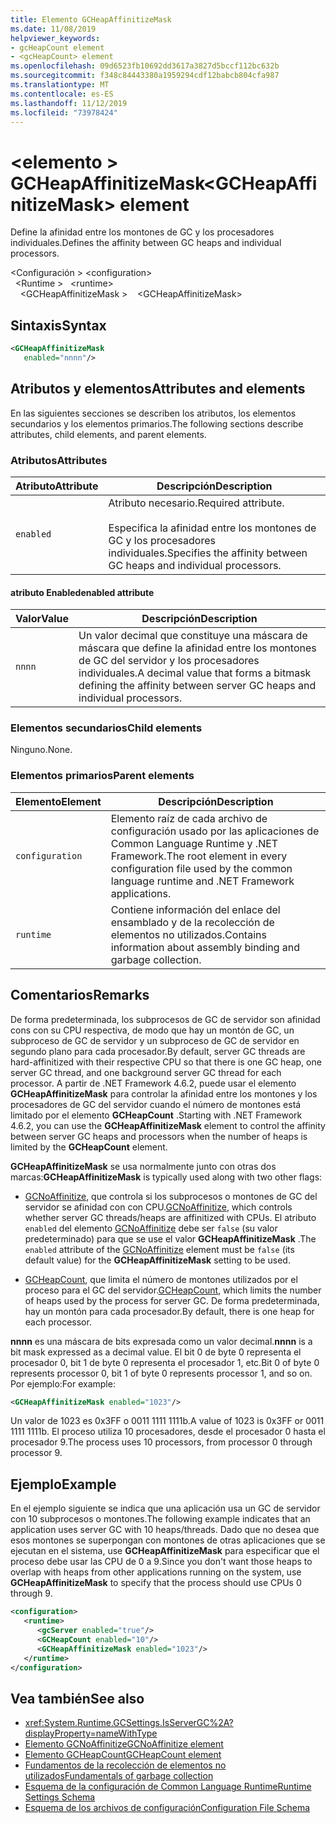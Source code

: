 ```yaml
---
title: Elemento GCHeapAffinitizeMask
ms.date: 11/08/2019
helpviewer_keywords:
- gcHeapCount element
- <gcHeapCount> element
ms.openlocfilehash: 09d6523fb10692dd3617a3827d5bccf112bc632b
ms.sourcegitcommit: f348c84443380a1959294cdf12babcb804cfa987
ms.translationtype: MT
ms.contentlocale: es-ES
ms.lasthandoff: 11/12/2019
ms.locfileid: "73978424"
---
```

# <a name="gcheapaffinitizemask-element"></a><span data-ttu-id="048ff-102">\<elemento > GCHeapAffinitizeMask</span><span class="sxs-lookup"><span data-stu-id="048ff-102">\<GCHeapAffinitizeMask> element</span></span>

<span data-ttu-id="048ff-103">Define la afinidad entre los montones de GC y los procesadores individuales.</span><span class="sxs-lookup"><span data-stu-id="048ff-103">Defines the affinity between GC heaps and individual processors.</span></span>

<span data-ttu-id="048ff-104">\<Configuración > </span><span class="sxs-lookup"><span data-stu-id="048ff-104">\<configuration></span></span>\
<span data-ttu-id="048ff-105">&nbsp;&nbsp;\<Runtime > </span><span class="sxs-lookup"><span data-stu-id="048ff-105">&nbsp;&nbsp;\<runtime></span></span>\
<span data-ttu-id="048ff-106">&nbsp;&nbsp;&nbsp;&nbsp;\<GCHeapAffinitizeMask ></span><span class="sxs-lookup"><span data-stu-id="048ff-106">&nbsp;&nbsp;&nbsp;&nbsp;\<GCHeapAffinitizeMask></span></span>

## <a name="syntax"></a><span data-ttu-id="048ff-107">Sintaxis</span><span class="sxs-lookup"><span data-stu-id="048ff-107">Syntax</span></span>

```xml
<GCHeapAffinitizeMask
   enabled="nnnn"/>
```

## <a name="attributes-and-elements"></a><span data-ttu-id="048ff-108">Atributos y elementos</span><span class="sxs-lookup"><span data-stu-id="048ff-108">Attributes and elements</span></span>

<span data-ttu-id="048ff-109">En las siguientes secciones se describen los atributos, los elementos secundarios y los elementos primarios.</span><span class="sxs-lookup"><span data-stu-id="048ff-109">The following sections describe attributes, child elements, and parent elements.</span></span>

### <a name="attributes"></a><span data-ttu-id="048ff-110">Atributos</span><span class="sxs-lookup"><span data-stu-id="048ff-110">Attributes</span></span>

|<span data-ttu-id="048ff-111">Atributo</span><span class="sxs-lookup"><span data-stu-id="048ff-111">Attribute</span></span>|<span data-ttu-id="048ff-112">Descripción</span><span class="sxs-lookup"><span data-stu-id="048ff-112">Description</span></span>|
|---------------|-----------------|
|`enabled`|<span data-ttu-id="048ff-113">Atributo necesario.</span><span class="sxs-lookup"><span data-stu-id="048ff-113">Required attribute.</span></span><br /><br /><span data-ttu-id="048ff-114">Especifica la afinidad entre los montones de GC y los procesadores individuales.</span><span class="sxs-lookup"><span data-stu-id="048ff-114">Specifies the affinity between GC heaps and individual processors.</span></span> |

#### <a name="enabled-attribute"></a><span data-ttu-id="048ff-115">atributo Enabled</span><span class="sxs-lookup"><span data-stu-id="048ff-115">enabled attribute</span></span>

|<span data-ttu-id="048ff-116">Valor</span><span class="sxs-lookup"><span data-stu-id="048ff-116">Value</span></span>|<span data-ttu-id="048ff-117">Descripción</span><span class="sxs-lookup"><span data-stu-id="048ff-117">Description</span></span>|
|-----------|-----------------|
|`nnnn`|<span data-ttu-id="048ff-118">Un valor decimal que constituye una máscara de máscara que define la afinidad entre los montones de GC del servidor y los procesadores individuales.</span><span class="sxs-lookup"><span data-stu-id="048ff-118">A decimal value that forms a bitmask defining the affinity between server GC heaps and individual processors.</span></span> |

### <a name="child-elements"></a><span data-ttu-id="048ff-119">Elementos secundarios</span><span class="sxs-lookup"><span data-stu-id="048ff-119">Child elements</span></span>

<span data-ttu-id="048ff-120">Ninguno.</span><span class="sxs-lookup"><span data-stu-id="048ff-120">None.</span></span>

### <a name="parent-elements"></a><span data-ttu-id="048ff-121">Elementos primarios</span><span class="sxs-lookup"><span data-stu-id="048ff-121">Parent elements</span></span>

|<span data-ttu-id="048ff-122">Elemento</span><span class="sxs-lookup"><span data-stu-id="048ff-122">Element</span></span>|<span data-ttu-id="048ff-123">Descripción</span><span class="sxs-lookup"><span data-stu-id="048ff-123">Description</span></span>|
|-------------|-----------------|
|`configuration`|<span data-ttu-id="048ff-124">Elemento raíz de cada archivo de configuración usado por las aplicaciones de Common Language Runtime y .NET Framework.</span><span class="sxs-lookup"><span data-stu-id="048ff-124">The root element in every configuration file used by the common language runtime and .NET Framework applications.</span></span>|
|`runtime`|<span data-ttu-id="048ff-125">Contiene información del enlace del ensamblado y de la recolección de elementos no utilizados.</span><span class="sxs-lookup"><span data-stu-id="048ff-125">Contains information about assembly binding and garbage collection.</span></span>|

## <a name="remarks"></a><span data-ttu-id="048ff-126">Comentarios</span><span class="sxs-lookup"><span data-stu-id="048ff-126">Remarks</span></span>

<span data-ttu-id="048ff-127">De forma predeterminada, los subprocesos de GC de servidor son afinidad cons con su CPU respectiva, de modo que hay un montón de GC, un subproceso de GC de servidor y un subproceso de GC de servidor en segundo plano para cada procesador.</span><span class="sxs-lookup"><span data-stu-id="048ff-127">By default, server GC threads are hard-affinitized with their respective CPU so that there is one GC heap, one server GC thread, and one background server GC thread for each processor.</span></span> <span data-ttu-id="048ff-128">A partir de .NET Framework 4.6.2, puede usar el elemento **GCHeapAffinitizeMask** para controlar la afinidad entre los montones y los procesadores de GC del servidor cuando el número de montones está limitado por el elemento **GCHeapCount** .</span><span class="sxs-lookup"><span data-stu-id="048ff-128">Starting with .NET Framework 4.6.2, you can use the **GCHeapAffinitizeMask** element to control the affinity between server GC heaps and processors when the number of heaps is limited by the **GCHeapCount** element.</span></span>

<span data-ttu-id="048ff-129">**GCHeapAffinitizeMask** se usa normalmente junto con otras dos marcas:</span><span class="sxs-lookup"><span data-stu-id="048ff-129">**GCHeapAffinitizeMask** is typically used along with two other flags:</span></span>

- <span data-ttu-id="048ff-130">[GCNoAffinitize](gcnoaffinitize-element.md), que controla si los subprocesos o montones de GC del servidor se afinidad con con CPU.</span><span class="sxs-lookup"><span data-stu-id="048ff-130">[GCNoAffinitize](gcnoaffinitize-element.md), which controls whether server GC threads/heaps are affinitized with CPUs.</span></span> <span data-ttu-id="048ff-131">El atributo `enabled` del elemento [GCNoAffinitize](gcnoaffinitize-element.md) debe ser `false` (su valor predeterminado) para que se use el valor **GCHeapAffinitizeMask** .</span><span class="sxs-lookup"><span data-stu-id="048ff-131">The `enabled` attribute of the [GCNoAffinitize](gcnoaffinitize-element.md) element must be `false` (its default value) for the **GCHeapAffinitizeMask** setting to be used.</span></span>

- <span data-ttu-id="048ff-132">[GCHeapCount](gcheapcount-element.md), que limita el número de montones utilizados por el proceso para el GC del servidor.</span><span class="sxs-lookup"><span data-stu-id="048ff-132">[GCHeapCount](gcheapcount-element.md), which limits the number of heaps used by the process for server GC.</span></span> <span data-ttu-id="048ff-133">De forma predeterminada, hay un montón para cada procesador.</span><span class="sxs-lookup"><span data-stu-id="048ff-133">By default, there is one heap for each processor.</span></span>

<span data-ttu-id="048ff-134">**nnnn** es una máscara de bits expresada como un valor decimal.</span><span class="sxs-lookup"><span data-stu-id="048ff-134">**nnnn** is a bit mask expressed as a decimal value.</span></span> <span data-ttu-id="048ff-135">El bit 0 de byte 0 representa el procesador 0, bit 1 de byte 0 representa el procesador 1, etc.</span><span class="sxs-lookup"><span data-stu-id="048ff-135">Bit 0 of byte 0 represents processor 0, bit 1 of byte 0 represents processor 1, and so on.</span></span> <span data-ttu-id="048ff-136">Por ejemplo:</span><span class="sxs-lookup"><span data-stu-id="048ff-136">For example:</span></span>

```xml
<GCHeapAffinitizeMask enabled="1023"/>
```

<span data-ttu-id="048ff-137">Un valor de 1023 es 0x3FF o 0011 1111 1111b.</span><span class="sxs-lookup"><span data-stu-id="048ff-137">A value of 1023 is 0x3FF or 0011 1111 1111b.</span></span> <span data-ttu-id="048ff-138">El proceso utiliza 10 procesadores, desde el procesador 0 hasta el procesador 9.</span><span class="sxs-lookup"><span data-stu-id="048ff-138">The process uses 10 processors, from processor 0 through processor 9.</span></span>

## <a name="example"></a><span data-ttu-id="048ff-139">Ejemplo</span><span class="sxs-lookup"><span data-stu-id="048ff-139">Example</span></span>

<span data-ttu-id="048ff-140">En el ejemplo siguiente se indica que una aplicación usa un GC de servidor con 10 subprocesos o montones.</span><span class="sxs-lookup"><span data-stu-id="048ff-140">The following example indicates that an application uses server GC with 10 heaps/threads.</span></span> <span data-ttu-id="048ff-141">Dado que no desea que esos montones se superpongan con montones de otras aplicaciones que se ejecutan en el sistema, use **GCHeapAffinitizeMask** para especificar que el proceso debe usar las CPU de 0 a 9.</span><span class="sxs-lookup"><span data-stu-id="048ff-141">Since you don't want those heaps to overlap with heaps from other applications running on the system, use **GCHeapAffinitizeMask** to specify that the process should use CPUs 0 through 9.</span></span>

```xml
<configuration>
   <runtime>
      <gcServer enabled="true"/>
      <GCHeapCount enabled="10"/>
      <GCHeapAffinitizeMask enabled="1023"/>
   </runtime>
</configuration>
```

## <a name="see-also"></a><span data-ttu-id="048ff-142">Vea también</span><span class="sxs-lookup"><span data-stu-id="048ff-142">See also</span></span>

- <xref:System.Runtime.GCSettings.IsServerGC%2A?displayProperty=nameWithType>
- [<span data-ttu-id="048ff-143">Elemento GCNoAffinitize</span><span class="sxs-lookup"><span data-stu-id="048ff-143">GCNoAffinitize element</span></span>](gcnoaffinitize-element.md)
- [<span data-ttu-id="048ff-144">Elemento GCHeapCount</span><span class="sxs-lookup"><span data-stu-id="048ff-144">GCHeapCount element</span></span>](gcheapcount-element.md)
- [<span data-ttu-id="048ff-145">Fundamentos de la recolección de elementos no utilizados</span><span class="sxs-lookup"><span data-stu-id="048ff-145">Fundamentals of garbage collection</span></span>](../../../../standard/garbage-collection/fundamentals.md)
- [<span data-ttu-id="048ff-146">Esquema de la configuración de Common Language Runtime</span><span class="sxs-lookup"><span data-stu-id="048ff-146">Runtime Settings Schema</span></span>](index.md)
- [<span data-ttu-id="048ff-147">Esquema de los archivos de configuración</span><span class="sxs-lookup"><span data-stu-id="048ff-147">Configuration File Schema</span></span>](../index.md)
